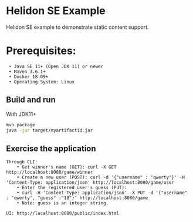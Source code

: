 # Helidon SE Example

Helidon SE example to demonstrate static content support.

# Prerequisites:
   ``` 
    • Java SE 11+ (Open JDK 11) or newer
    • Maven 3.6.1+
    • Docker 18.09+
    • Operating System: Linux 
  ```

## Build and run

With JDK11+
```bash
mvn package
java -jar target/myartifactid.jar
```

## Exercise the application

```
Through CLI:
    • Get winner's name (GET): curl -X GET http://localhost:8080/game/winner   
    • Create a new user (POST): curl -d '{"username" : "qwerty"}' -H 'Content-Type: application/json' http://localhost:8080/game/user
    • Enter the registered user's guess (PUT): 
    • curl -H 'Content-Type: application/json' -X PUT -d '{"username" : "qwerty", "guess" :"10"}' http://localhost:8080/game
    • Note: guess is an integer string.

UI: http://localhost:8080/public/index.html
	
```
